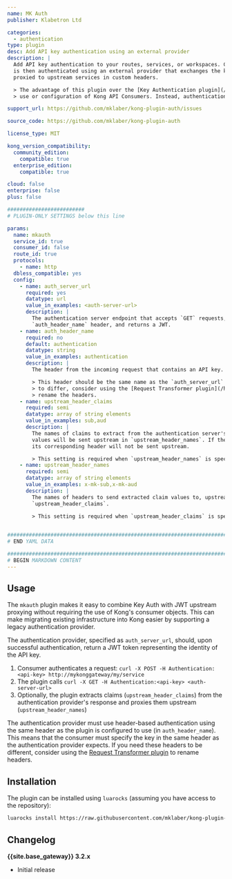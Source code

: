 ```yaml
---
name: MK Auth
publisher: Klabetron Ltd

categories:
  - authentication
type: plugin
desc: Add API key authentication using an external provider
description: |
  Add API key authentication to your routes, services, or workspaces. Consumers specify their key in a request header. The key
  is then authenticated using an external provider that exchanges the key for a JWT. Claims from the returned JWT can be
  proxied to upstream services in custom headers.

  > The advantage of this plugin over the [Key Authentication plugin](/hub/kong-inc/key-auth/) is that it does not require the
  > use or configuration of Kong API Consumers. Instead, authentication is handled by an external provider.

support_url: https://github.com/mklaber/kong-plugin-auth/issues

source_code: https://github.com/mklaber/kong-plugin-auth

license_type: MIT

kong_version_compatibility:
  community_edition:
    compatible: true
  enterprise_edition:
    compatible: true

cloud: false
enterprise: false
plus: false

#########################
# PLUGIN-ONLY SETTINGS below this line

params:
  name: mkauth
  service_id: true
  consumer_id: false
  route_id: true
  protocols:
    - name: http
  dbless_compatible: yes
  config:
    - name: auth_server_url
      required: yes
      datatype: url
      value_in_examples: <auth-server-url>
      description: |
        The authentication server endpoint that accepts `GET` requests, that authenticates using the
        `auth_header_name` header, and returns a JWT.
    - name: auth_header_name
      required: no
      default: authentication
      datatype: string
      value_in_examples: authentication
      description: |
        The header from the incoming request that contains an API key.

        > This header should be the same name as the `auth_server_url` expects. If the header names need
        > to differ, consider using the [Request Transformer plugin](/hub/kong-inc/request-transformer/) to
        > rename the headers.
    - name: upstream_header_claims
      required: semi
      datatype: array of string elements
      value_in_examples: sub,aud
      description: |
        The names of claims to extract from the authentication server's JWT response. The extracted
        values will be sent upstream in `upstream_header_names`. If the JWT does not have one of these claims,
        its corresponding header will not be sent upstream.

        > This setting is required when `upstream_header_names` is specified and must be of the same length.
    - name: upstream_header_names
      required: semi
      datatype: array of string elements
      value_in_examples: x-mk-sub,x-mk-aud
      description: |
        The names of headers to send extracted claim values to, upstream. The claims to extract are defined in
        `upstream_header_claims`.

        > This setting is required when `upstream_header_claims` is specified and must be of the same length.

 
###############################################################################
# END YAML DATA

###############################################################################
# BEGIN MARKDOWN CONTENT
---
```


## Usage

The `mkauth` plugin makes it easy to combine Key Auth with JWT upstream proxying without requiring the use of Kong's consumer objects. This can make migrating existing infrastructure into Kong easier by supporting a legacy authentication provider.

The authentication provider, specified as `auth_server_url`, should, upon successful authentication, return a JWT token representing the identity of the API key.

1. Consumer authenticates a request: `curl -X POST -H Authentication:<api-key> http://mykonggateway/my/service`
2. The plugin calls `curl -X GET -H Authentication:<api-key> <auth-server-url>`
3. Optionally, the plugin extracts claims (`upstream_header_claims`) from the authentication provider's response and proxies them upstream (`upstream_header_names`)

The authentication provider must use header-based authentication using the same header as the plugin is configured to use (in `auth_header_name`). This means that the consumer must specify the key in the same header as the authentication provider expects. If you need these headers to be different, consider using the [Request Transformer plugin](/hub/kong-inc/request-transformer/) to rename headers.

## Installation

The plugin can be installed using `luarocks` (assuming you have access to the repository):

```bash
luarocks install https://raw.githubusercontent.com/mklaber/kong-plugin-auth/master/kong-plugin-mkauth-0.1.0-1.rockspec
```

## Changelog

**{{site.base_gateway}} 3.2.x**
* Initial release
